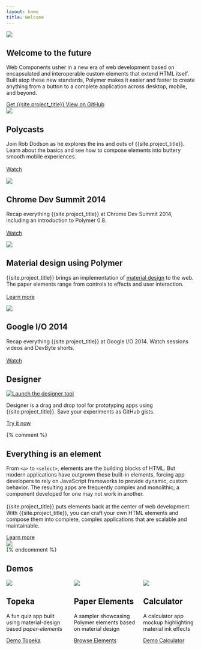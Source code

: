 ```yaml
---
layout: home
title: Welcome
---
```


<section id="future" class="main-bg">
  <div class="panel left">
    <img src="/images/logos/p-logo.svg">
    <summary>
      <h1>Welcome to the future</h1>
      <p>Web Components usher in a new era of web development based on encapsulated and interoperable custom elements that extend HTML itself. Built atop these new standards, Polymer makes it easier and faster to create anything from a button to a complete application across desktop, mobile, and beyond.</p>
      <a href="docs/start/getting-the-code.html">
        <paper-button raised unresolved>
          <core-icon icon="archive"></core-icon> Get {{site.project_title}}
        </paper-button>
      </a>
      <a href="https://github.com/polymer">
        <paper-button class="github" unresolved>
          <core-icon icon="social:post-github"></core-icon> View on GitHub
        </paper-button>
      </a>
    </summary>
  </div>
</section>

<section id="learn" class="main-purple">
  <div class="panel right">
    <summary>
      <learn-tabs></learn-tabs>
    </summary>
  </div>
</section>

<section id="featured">
  <div class="panel right">
    <summary>
      <feature-carousel interval="7000" flex unresolved>
        <div>
          <a href="https://www.youtube.com/playlist?list=PLOU2XLYxmsII5c3Mgw6fNYCzaWrsM3sMN">
            <img src="//img.youtube.com/vi/82LfXCeuaOo/hqdefault.jpg">
          </a>
          <summary>
            <h1>Polycasts</h1>
            <p>Join Rob Dodson as he explores the ins and outs of {{site.project_title}}.
            <br>Learn about the basics and see how to compose elements into buttery smooth mobile experiences.
            <br><br>
            <a href="https://www.youtube.com/playlist?list=PLOU2XLYxmsII5c3Mgw6fNYCzaWrsM3sMN">
              <paper-button>Watch</paper-button>
            </a>
            </p>
          </summary>
        </div>
        <div>
          <a href="resources/video.html">
            <img src="//img.youtube.com/vi/0LT6W5QVCJI/hqdefault.jpg">
          </a>
          <summary>
            <h1>Chrome Dev Summit 2014</h1>
            <p>Recap everything {{site.project_title}} at Chrome Dev Summit 2014, including an introduction to  Polymer 0.8.
            <br><br>
            <a href="resources/video.html">
              <paper-button>Watch</paper-button>
            </a>
            </p>
          </summary>
        </div>
        <div>
          <a href="components/paper-elements/demo.html#core-toolbar" target="_blank">
            <img src="/images/sampler-paper.png">
          </a>
          <summary>
            <h1>Material design using Polymer</h1>
            <p>{{site.project_title}} brings an implementation of <a href="http://google.com/design/spec">material design</a> to the web.<br>The paper elements range from controls to effects and user interaction.
            <br><br>
            <a href="docs/elements/material.html">
              <paper-button>
                <core-icon icon="arrow-forward"></core-icon> Learn more
              </paper-button>
            </a>
            </p>
          </summary>
        </div>
        <div>
          <a href="resources/video.html">
            <img src="/images/logos/polymer_video_thumb.jpg">
          </a>
          <summary>
            <h1>Google I/O 2014</h1>
            <p>Recap everything {{site.project_title}} at Google I/O 2014. Watch sessions videos and DevByte shorts.
            <br><br>
            <a href="resources/video.html">
              <paper-button>Watch</paper-button>
            </a>
            </p>
          </summary>
        </div>
      </feature-carousel>
    </summary>
  </div>
</section>

<section id="designer" class="main-purple">
  <div class="panel">
    <summary style="transform: translateZ(0);">
      <h1>Designer</h1>
      <a href="https://polymer-designer.appspot.com" target="_blank">
        <img src="/images/designer_fadeout.png" alt="Launch the designer tool" title="Launch the designer tool">
      </a>
      <div>
        <p>
        Designer is a drag and drop tool for prototyping apps using {{site.project_title}}. Save your experiments as GitHub gists.
        </p>
        <a href="https://polymer-designer.appspot.com" target="_blank">
          <paper-button>
            <core-icon icon="arrow-forward"></core-icon> Try it now
          </paper-button>
        </a>
      </div>
    </summary>
  </div>
</section>

{% comment %}
<section id="everything-element" class="main-purple">
  <div class="panel right">
    <summary>
      <h1>Everything is an element</h1>
      <p>From <code>&lt;a&gt;</code> to <code>&lt;select&gt;</code>, elements are the building blocks of HTML. But modern applications have outgrown these built-in elements, forcing app developers to rely on JavaScript frameworks to provide dynamic, custom behavior.  The resulting apps are frequently complex and monolithic; a component developed for one may not work in another.
      <br><br>
      {{site.project_title}} puts elements back at the center of web development. With {{site.project_title}}, you can craft your own HTML elements and compose them into complete, complex applications that are scalable and maintainable.</p>
      <a href="docs/start/everything.html">
        <paper-button>
          <core-icon icon="arrow-forward"></core-icon> Learn more
        </paper-button>
      </a>
    </summary>
    <img src="/images/logos/p-elements.svg">
  </div>
</section>
{% endcomment %}

<section id="apps">
  <div class="panel">
    <h1>Demos</h1>
    <div class="columns" layout horizontal wrap>
      <summary flex>
        <div class="box">
          <a href="https://polymer-topeka.appspot.com">
            <img src="/images/topeka_square.png">
          </a>
        </div>
        <h2 class="start">Topeka</h2>
        <p>A fun quiz app built using material-design based <em>paper-elements</em></p>
        <a href="https://polymer-topeka.appspot.com">
          <paper-button>
            <core-icon icon="arrow-forward"></core-icon> Demo Topeka
          </paper-button>
        </a>
      </summary>
      <summary flex>
        <div class="box">
          <a href="components/paper-elements/demo.html#core-toolbar">
            <img src="/images/sampler-paper-square.png">
          </a>
        </div>
        <h2 class="elements">Paper Elements</h2>
        <p>A sampler showcasing Polymer elements based on material design</p>
        <a href="components/paper-elements/demo.html#core-toolbar">
          <paper-button>
            <core-icon icon="arrow-forward"></core-icon> Browse Elements
          </paper-button>
        </a>
      </summary>
      <summary flex>
        <div class="box">
          <a href="components/paper-calculator/demo.html">
            <img src="/images/paper-calculator.png">
          </a>
        </div>
        <h2 class="guide">Calculator</h2>
        <p>A calculator app mockup highlighting material ink effects</p>
        <a href="components/paper-calculator/demo.html">
          <paper-button>
            <core-icon icon="arrow-forward"></core-icon> Demo Calculator
          </paper-button>
        </a>
      </summary>
    </div>
  </div>
</section>
